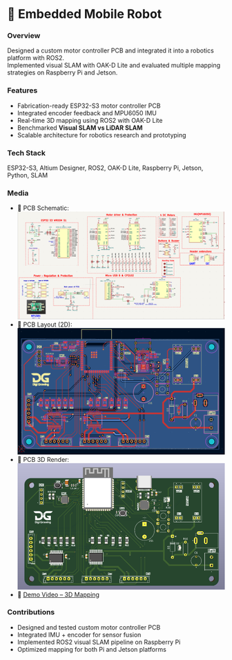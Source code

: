 # 🤖 Embedded Mobile Robot

### Overview
Designed a custom motor controller PCB and integrated it into a robotics platform with ROS2.  
Implemented visual SLAM with OAK-D Lite and evaluated multiple mapping strategies on Raspberry Pi and Jetson.

### Features
- Fabrication-ready ESP32-S3 motor controller PCB
- Integrated encoder feedback and MPU6050 IMU
- Real-time 3D mapping using ROS2 with OAK-D Lite
- Benchmarked **Visual SLAM vs LiDAR SLAM**
- Scalable architecture for robotics research and prototyping

### Tech Stack
ESP32-S3, Altium Designer, ROS2, OAK-D Lite, Raspberry Pi, Jetson, Python, SLAM

### Media
- 📸 PCB Schematic: ![Schematic](media/PCB_schematic.png)
- 📸 PCB Layout (2D): ![PCB 2D](media/PCB_2D.png)
- 📸 PCB 3D Render: ![PCB 3D](media/PCB_3D_front.png)
- 🎥 [Demo Video  – 3D Mapping](https://youtu.be/9H22JATravw)


### Contributions
- Designed and tested custom motor controller PCB
- Integrated IMU + encoder for sensor fusion
- Implemented ROS2 visual SLAM pipeline on Raspberry Pi
- Optimized mapping for both Pi and Jetson platforms
